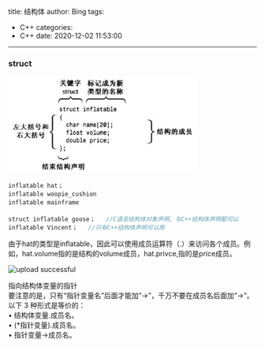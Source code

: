 title: 结构体
author: Bing
tags:

  - C++
categories:
  - C++
date: 2020-12-02 11:53:00
---
### struct  

![Placeholder](../img/pasted-3.png) 
```c
inflatable hat；   
inflatable woopie_cushion     
inflatable mainframe   

struct inflatable goose；   //C语言结构体对象声明，与C++结构体声明都可以
inflatable Vincent；   //只有C++结构体声明可以用
```
由于hat的类型是inflatable，因此可以使用成员运算符（.）来访问各个成员。例如，hat.volume指的是结构的volume成员，hat.privce,指的是price成员。

![upload successful](../../image/pasted-6.png)

指向结构体变量的指针  
要注意的是，只有“指针变量名”后面才能加“->”，千万不要在成员名后面加“->”。  
以下 3 种形式是等价的：  
• 结构体变量.成员名。  
• (*指针变量).成员名。  
• 指针变量->成员名。   